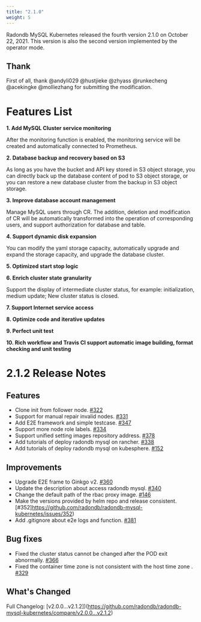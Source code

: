 ```yaml
---
title: "2.1.0"
weight: 5
---
```

Radondb MySQL Kubernetes released the fourth version 2.1.0 on October 22, 2021. This version is also the second version implemented by the operator mode.

## **Thank**

First of all, thank @andyli029 @hustjieke @zhyass @runkecheng @acekingke @molliezhang for submitting the modification.

# **Features List**

**1. Add MySQL Cluster service monitoring**

After the monitoring function is enabled, the monitoring service will be created and automatically connected to Prometheus.

**2. Database backup and recovery based on S3**

As long as you have the bucket and API key stored in S3 object storage, you can directly back up the database content of pod to S3 object storage, or you can restore a new database cluster from the backup in S3 object storage.

**3. Improve database account management**

Manage MySQL users through CR. The addition, deletion and modification of CR will be automatically transformed into the operation of corresponding users, and support authorization for database and table.

**4. Support dynamic disk expansion**

You can modify the yaml storage capacity, automatically upgrade and expand the storage capacity, and upgrade the database cluster.

**5. Optimized start stop logic**

**6. Enrich cluster state granularity**

Support the display of intermediate cluster status, for example: initialization, medium update; New cluster status is closed.

**7. Support Internet service access**

**8. Optimize code and iterative updates**

**9. Perfect unit test**

**10. Rich workflow and Travis CI support automatic image building, format checking and unit testing**


# **2.1.2 Release Notes**

## Features
- Clone init from follower node. [#322](https://github.com/radondb/radondb-mysql-kubernetes/issues/322)
- Support for manual repair invalid nodes. [#331](https://github.com/radondb/radondb-mysql-kubernetes/issues/331)
- Add E2E framework and simple testcase. [#347](https://github.com/radondb/radondb-mysql-kubernetes/pull/347)
- Support more node role labels. [#334](https://github.com/radondb/radondb-mysql-kubernetes/pull/334)
- Support unified setting images repository address. [#378](https://github.com/radondb/radondb-mysql-kubernetes/issues/378)
- Add tutorials of deploy radondb mysql on rancher. [#338](https://github.com/radondb/radondb-mysql-kubernetes/issues/338)
- Add tutorials of deploy radondb mysql on kubesphere. [#152](https://github.com/radondb/radondb-mysql-kubernetes/issues/152)

## Improvements
- Upgrade E2E frame to Ginkgo v2. [#360](https://github.com/radondb/radondb-mysql-kubernetes/pull/360)
- Update the description about access radondb mysql. [#340](https://github.com/radondb/radondb-mysql-kubernetes/issues/340)
- Change the default path of the rbac proxy image. [#146](https://github.com/radondb/radondb-mysql-kubernetes/issues/146)
- Make the versions provided by helm repo and release consistent. [#352]https://github.com/radondb/radondb-mysql-kubernetes/issues/352)
- Add .gitignore about e2e logs and function. [#381](https://github.com/radondb/radondb-mysql-kubernetes/pull/381)

## Bug fixes
- Fixed the cluster status cannot be changed after the POD exit abnormally. [#366](https://github.com/radondb/radondb-mysql-kubernetes/pull/366)
- Fixed the container time zone is not consistent with the host time zone . [#329](https://github.com/radondb/radondb-mysql-kubernetes/pull/329)

## What's Changed
Full Changelog: [v2.0.0...v2.1.2])(https://github.com/radondb/radondb-mysql-kubernetes/compare/v2.0.0...v2.1.2)